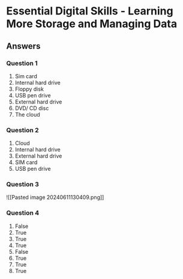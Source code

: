 # Essential Digital Skills - Learning More Storage and Managing Data

## Answers

### Question 1

1. Sim card
2. Internal hard drive
3. Floppy disk
4. USB pen drive
5. External hard drive 
6. DVD/ CD disc
7. The cloud

### Question 2

1. Cloud
2. Internal hard drive
3. External hard drive 
4. SIM card
5. USB pen drive
### Question 3

![[Pasted image 20240611130409.png]]
### Question 4

1. False
2. True
3. True
4. True
5. False
6. True
7. True
8. True
